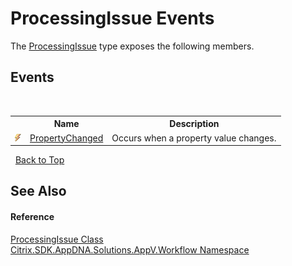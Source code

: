 # ProcessingIssue Events
 

The <a href="53a072e5-a9aa-5567-ee0b-51600c20f6c6">ProcessingIssue</a> type exposes the following members.


## Events
&nbsp;<table><tr><th></th><th>Name</th><th>Description</th></tr><tr><td>![Public event](media/pubevent.gif "Public event")</td><td><a href="c9bc316a-61d1-01c2-4f14-abb347d19c47">PropertyChanged</a></td><td>
Occurs when a property value changes.</td></tr></table>&nbsp;
<a href="#processingissue-events">Back to Top</a>

## See Also


#### Reference
<a href="53a072e5-a9aa-5567-ee0b-51600c20f6c6">ProcessingIssue Class</a><br /><a href="1e038e44-3abf-af35-22ef-5107a48f9af4">Citrix.SDK.AppDNA.Solutions.AppV.Workflow Namespace</a><br />